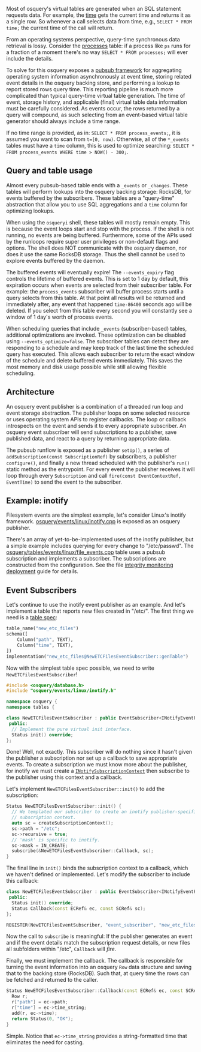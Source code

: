 Most of osquery's virtual tables are generated when an SQL statement requests data. For example, the [time](https://github.com/osquery/osquery/blob/master/osquery/tables/utility/time.cpp) gets the current time and returns it as a single row. So whenever a call selects data from time, e.g., `SELECT * FROM time;` the current time of the call will return.

From an operating systems perspective, query-time synchronous data retrieval is lossy. Consider the [processes](https://github.com/osquery/osquery/blob/master/osquery/tables/system/linux/processes.cpp) table: if a process like `ps` runs for a fraction of a moment there's no way `SELECT * FROM processes;` will ever include the details.

To solve for this osquery exposes a [pubsub framework](https://github.com/osquery/osquery/tree/master/osquery/events) for aggregating operating system information asynchronously at event time, storing related event details in the osquery backing store, and performing a lookup to report stored rows query time. This reporting pipeline is much more complicated than typical query-time virtual table generation. The time of event, storage history, and applicable (final) virtual table data information must be carefully considered. As events occur, the rows returned by a query will compound, as such selecting from an event-based virtual table generator should always include a time range.

If no time range is provided, as in: `SELECT * FROM process_events;`, it is assumed you want to scan from `t=[0, now)`. Otherwise, all of the `*_events` tables must have a `time` column, this is used to optimize searching: `SELECT * FROM process_events WHERE time > NOW() - 300;`.

## Query and table usage

Almost every pubsub-based table ends with a `_events` or `_changes`. These tables will perform lookups into the osquery backing storage: RocksDB, for events buffered by the subscribers. These tables are a "query-time" abstraction that allow you to use SQL aggregations and a `time` column for optimizing lookups.

When using the `osqueryi` shell, these tables will mostly remain empty. This is because the event loops start and stop with the process. If the shell is not running, no events are being buffered. Furthermore, some of the APIs used by the runloops require super user privileges or non-default flags and options. The shell does NOT communicate with the osquery daemon, nor does it use the same RocksDB storage. Thus the shell cannot be used to explore events buffered by the daemon.

The buffered events will eventually expire! The `--events_expiry` flag controls the lifetime of buffered events. This is set to 1 day by default, this expiration occurs when events are selected from their subscriber table. For example: the `process_events` subscriber will buffer process starts until a query selects from this table. At that point all results will be returned and immediately after, any event that happened `time-86400` seconds ago will be deleted. If you select from this table every second you will constantly see a window of 1 day's worth of process events.

When scheduling queries that include `_events` (subscriber-based) tables, additional optimizations are invoked. These optimization can be disabled using `--events_optimize=false`. The subscriber tables can detect they are responding to a schedule and may keep track of the last time the scheduled query has executed. This allows each subscriber to return the exact window of the schedule and delete buffered events immediately. This saves the most memory and disk usage possible while still allowing flexible scheduling.

## Architecture

An osquery event publisher is a combination of a threaded run loop and event storage abstraction. The publisher loops on some selected resource or uses operating system APIs to register callbacks. The loop or callback introspects on the event and sends it to every appropriate subscriber. An osquery event subscriber will send subscriptions to a publisher, save published data, and react to a query by returning appropriate data.

The pubsub runflow is exposed as a publisher `setUp()`, a series of `addSubscription(const SubscriptionRef)` by subscribers, a publisher `configure()`, and finally a new thread scheduled with the publisher's `run()` static method as the entrypoint. For every event the publisher receives it will loop through every `Subscription` and call `fire(const EventContextRef, EventTime)` to send the event to the subscriber.

## Example: inotify

Filesystem events are the simplest example, let's consider Linux's inotify framework. [osquery/events/linux/inotify.cpp](https://github.com/osquery/osquery/blob/master/osquery/events/linux/inotify.cpp) is exposed as an osquery publisher.

There's an array of yet-to-be-implemented uses of the inotify publisher, but a simple example includes querying for every change to "/etc/passwd". The [osquery/tables/events/linux/file_events.cpp](https://github.com/osquery/osquery/blob/master/osquery/tables/events/linux/file_events.cpp) table uses a pubsub subscription and implements a subscriber. The subscriptions are constructed from the configuration. See the file [integrity monitoring deployment](../deployment/file-integrity-monitoring.md) guide for details.

## Event Subscribers

Let's continue to use the inotify event publisher as an example. And let's implement a table that reports new files created in "/etc/". The first thing we need is a [table spec](creating-tables.md):

```python
table_name("new_etc_files")
schema([
    Column("path", TEXT),
    Column("time", TEXT),
])
implementation("new_etc_files@NewETCFilesEventSubscriber::genTable")
```

Now with the simplest table spec possible, we need to write `NewETCFilesEventSubscriber`!

```cpp
#include <osquery/database.h>
#include "osquery/events/linux/inotify.h"

namespace osquery {
namespace tables {

class NewETCFilesEventSubscriber : public EventSubscriber<INotifyEventPublisher> {
 public:
  // Implement the pure virtual init interface.
  Status init() override;
};
```

Done! Well, not exactly. This subscriber will do nothing since it hasn't given the publisher a subscription nor set up a callback to save appropriate events. To create a subscription we must know more about the publisher, for inotify we must create a [`INotifySubscriptionContext`](https://github.com/osquery/osquery/blob/master/osquery/events/linux/inotify.h) then subscribe to the publisher using this context and a callback.

Let's implement `NewETCFilesEventSubscriber::init()` to add the subscription:

```cpp
Status NewETCFilesEventSubscriber::init() {
  // We templated our subscriber to create an inotify publisher-specific
  // subscription context.
  auto sc = createSubscriptionContext();
  sc->path = "/etc";
  sc->recursive = true;
  // 'mask' is specific to inotify.
  sc->mask = IN_CREATE;
  subscribe(&NewETCFilesEventSubscriber::Callback, sc);
}
```

The final line in `init()` binds the subscription context to a callback, which we haven't defined or implemented. Let's modify the subscriber to include this callback:

```cpp
class NewETCFilesEventSubscriber : public EventSubscriber<INotifyEventPublisher> {
 public:
  Status init() override;
  Status Callback(const ECRef& ec, const SCRef& sc);
};

REGISTER(NewETCFilesEventSubscriber, "event_subscriber", "new_etc_files");
```

Now the call to `subscribe` is meaningful: If the publisher generates an event and if the event details match the subscription request details, or new files all subfolders within "/etc", `Callback` will _fire_.

Finally, we must implement the callback. The callback is responsible for turning the event information into an osquery `Row` data structure and saving that to the backing store (RocksDB). Such that, at query time the rows can be fetched and returned to the caller.

```cpp
Status NewETCFilesEventSubscriber::Callback(const ECRef& ec, const SCRef& sc) {
  Row r;
  r["path"] = ec->path;
  r["time"] = ec->time_string;
  add(r, ec->time);
  return Status(0, "OK");
}
```

Simple. Notice that `ec->time_string` provides a string-formatted time that eliminates the need for casting.
